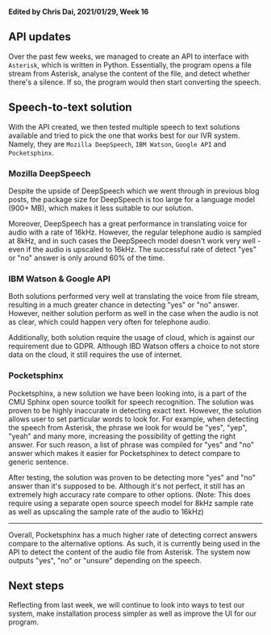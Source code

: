**Edited by Chris Dai, 2021/01/29, Week 16**

## API updates

Over the past few weeks, we managed to create an API to interface with `Asterisk`, which is written in Python. Essentially, the program opens a file stream from Asterisk, analyse the content of the file, and detect whether there's a silence. If so, the program would then start converting the speech.

## Speech-to-text solution

With the API created, we then tested multiple speech to text solutions available and tried to pick the one that works best for our IVR system. Namely, they are `Mozilla DeepSpeech`, `IBM Watson`, `Google API` and `Pocketsphinx`.

### Mozilla DeepSpeech

Despite the upside of DeepSpeech which we went through in previous blog posts, the package size for DeepSpeech is too large for a language model (900+ MB), which makes it less suitable to our solution.

Moreover, DeepSpeech has a great performance in translating voice for audio with a rate of 16kHz. However, the regular telephone audio is sampled at 8kHz, and in such cases the DeepSpeech model doesn't work very well - even if the audio is upscaled to 16kHz. The successful rate of detect "yes" or "no" answer is only around 60% of the time.

### IBM Watson & Google API

Both solutions performed very well at translating the voice from file stream, resulting in a much greater chance in detecting "yes" or "no" answer. However, neither solution perform as well in the case when the audio is not as clear, which could happen very often for telephone audio.

Additionally, both solution require the usage of cloud, which is against our requirement due to GDPR. Although IBD Watson offers a choice to not store data on the cloud, it still requires the use of internet.

### Pocketsphinx

Pocketsphinx, a new solution we have been looking into, is a part of the CMU Sphinx open source toolkit for speech recognition. The solution was proven to be highly inaccurate in detecting exact text. However, the solution allows user to set particular words to look for. For example, when detecting the speech from Asterisk, the phrase we look for would be "yes", "yep", "yeah" and many more, increasing the possibility of getting the right answer. For such reason, a list of phrase was compiled for "yes" and "no" answer which makes it easier for Pocketsphinex to detect compare to generic sentence.

After testing, the solution was proven to be detecting more "yes" and "no" answer than it's supposed to be. Although it's not perfect, it still has an extremely high accuracy rate compare to other options. (Note: This does require using a separate open source speech model for 8kHz sample rate as well as upscaling the sample rate of the audio to 16kHz)

---

Overall, Pocketsphinx has a much higher rate of detecting correct answers compare to the alternative options. As such, it is currently being used in the API to detect the content of the audio file from Asterisk. The system now outputs "yes", "no" or "unsure" depending on the speech.

## **Next steps**

Reflecting from last week, we will continue to look into ways to test our system, make installation process simpler as well as improve the UI for our program.